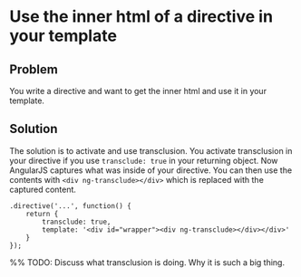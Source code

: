 # Use the inner html of a directive in your template

## Problem

You write a directive and want to get the inner html and use it in your template.

## Solution

The solution is to activate and use transclusion. You activate transclusion in your directive if you use `transclude:
 true` in your returning object. Now AngularJS captures what was inside of your directive. You can then use the
 contents with `<div ng-transclude></div>` which is replaced with the captured content.

~~~
.directive('...', function() {
    return {
        transclude: true,
        template: '<div id="wrapper"><div ng-transclude></div></div>'
    }
});
~~~

%% TODO: Discuss what transclusion is doing. Why it is such a big thing.